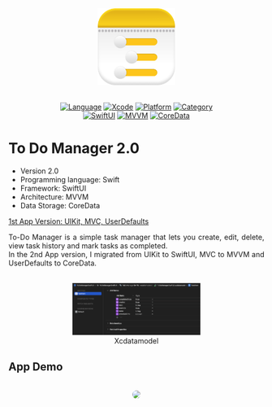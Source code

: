 <div align="center">
  <img src="Resources/ToDoManagerIcon.png" width="30%" />
  <br><br>
  
  [![Language](https://img.shields.io/badge/Language-Swift-fa7343.svg?style=flat)](https://developer.apple.com/swift/)
  [![Xcode](https://img.shields.io/badge/Xcode-16-1575f9.svg?style=flat)](https://developer.apple.com/xcode/)
  [![Platform](https://img.shields.io/badge/Platform-iOS%2015%2B-blue.svg?style=flat)](https://www.apple.com/by/ios/ios-15/)
  [![Category](https://img.shields.io/badge/Category-Productivity-BD00FF.svg?style=flat)](https://www.google.com/url?sa=t&source=web&rct=j&opi=89978449&url=https://apps.apple.com/us/charts/iphone/productivity-apps/6007&ved=2ahUKEwiyoc6VkOaHAxXSxQIHHXCZD8oQFnoECBcQAQ&usg=AOvVaw0hrLctjiKgqNF5SpQqKE9S)<br>
  [![SwiftUI](https://img.shields.io/badge/SwiftUI-3070F4.svg?style=flat)](https://developer.apple.com/xcode/swiftui/)
  [![MVVM](https://img.shields.io/badge/MVVM-black.svg?style=flat)](https://medium.com/@zebayasmeen76/mvvm-in-ios-swift-6afb150458fd)
  [![CoreData](https://img.shields.io/badge/CoreData-FDC51B.svg?style=flat)](https://developer.apple.com/documentation/coredata/)
</div>

# To Do Manager 2.0

  - Version 2.0
  - Programming language: Swift
  - Framework: SwiftUI
  - Architecture: MVVM
  - Data Storage: CoreData

[1st App Version: UIKit, MVC, UserDefaults](https://github.com/1lyazz/ToDoManager)

<div style="text-align: justify;">
  To-Do Manager is a simple task manager that lets you create, edit, delete, view task history and mark tasks as completed.<br>
  In the 2nd App version, I migrated from UIKit to SwiftUI, MVC to MVVM and UserDefaults to CoreData.
</div>

<p align="center"> <br>
  <img src="Resources/CoreData.png" width="50%" /> <br>
  Xcdatamodel
</p>

## App Demo <br>

<div align="center"><br>
  <img src="Resources/ToDoManager.gif" style="border-radius: 15px;">
</div>
